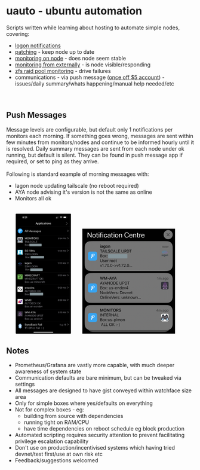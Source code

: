 # uauto - ubuntu automation<br>
Scripts written while learning about hosting to automate simple nodes, covering:<br>
* [logon notifications](./login_warn)
* [patching](./patcher) - keep node up to date
* [monitoring on node](./monitors)  - does node seem stable
* [monitoring from externally](./monitors/monitor_external) - is node visible/responding
* [zfs raid pool monitoring](./monitors/monitor_zfs) - drive failures
* communications - via push message ([once off $5 account](https://github.com/bnchk/UbuntuAutomation/tree/main/push-message-setup)) - issues/daily summary/whats happening/manual help needed/etc<br>
<br><br>
## Push Messages
Message levels are configurable, but default only 1 notifications per monitors each morning.
If something goes wrong, messages are sent within few minutes from monitors/nodes and continue to be informed hourly until it is resolved.
Daily summary messages are sent from each node under ok running, but default is silent.  They can be found in push message app if required, or set to ping as they arrive.<br>
<br>
Following is standard example of morning messages with:<br>
* Iagon node updating tailscale (no reboot required)
* AYA node advising it's version is not the same as online
* Monitors all ok
<br><br>
<p float="left">
  &nbsp;&nbsp;&nbsp;&nbsp;&nbsp;
  <img src="./common_setup/images/pushover_main.png" width="30%" />
  &nbsp;&nbsp;&nbsp;&nbsp;&nbsp;
  <img src="./common_setup/images/uauto_happy.png" width="50%" />
</p>


## Notes
* Prometheus/Grafana are vastly more capable, with much deeper awareness of system state
* Communication defaults are bare minimum, but can be tweaked via settings
* All messages are designed to have gist conveyed within watchface size area
* Only for simple boxes where yes/defaults on everything
* Not for complex boxes - eg:
   *  building from source with dependencies
   *  running tight on RAM/CPU
   *  have time dependencies on reboot schedule eg block production
* Automated scripting requires security attention to prevent facilitating privilege escalation capability
* Don't use on production/incentivised systems which having tried devnet/test first/use at own risk etc
* Feedback/suggestions welcomed
